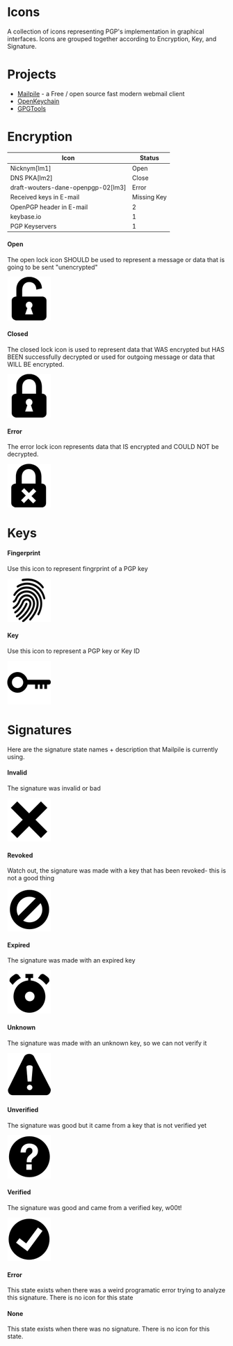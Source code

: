Icons
=====

A collection of icons representing PGP's implementation in graphical interfaces. Icons are grouped together according to Encryption, Key, and Signature.


Projects
========

* [Mailpile](https://github.com/pagekite/Mailpile) - a Free / open source fast modern webmail client
* [OpenKeychain](https://github.com/open-keychain/open-keychain)
* [GPGTools](https://github.com/GPGTools)


Encryption
==========


| Icon                                 | Status           |
|--------------------------------------|------------------|
| Nicknym[lm1]                         | Open             |
| DNS PKA[lm2]                         | Close            |
| draft-wouters-dane-openpgp-02[lm3]   | Error            |
| Received keys in E-mail              | Missing Key      |
| OpenPGP header in E-mail             | 2                |
| keybase.io                           | 1                |
| PGP Keyservers                       | 1                |

#### Open

The open lock icon SHOULD be used to represent a message or data that is going to be sent "unencrypted"

![Unncrypted Icon](https://raw.githubusercontent.com/ModernPGP/icons/master/encryption/lock-open.png)


#### Closed

The closed lock icon is used to represent data that WAS encrypted but HAS BEEN successfully decrypted or used for outgoing message or data that WILL BE encrypted.

![Encrypted Icon](https://raw.githubusercontent.com/ModernPGP/icons/master/encryption/lock-closed.png)


#### Error

The error lock icon represents data that IS encrypted and COULD NOT be decrypted.

![Error Icon](https://raw.githubusercontent.com/ModernPGP/icons/master/encryption/lock-error.png)


Keys
====

#### Fingerprint
Use this icon to represent fingrprint of a PGP key

![Fingerprint Icon](https://raw.githubusercontent.com/ModernPGP/icons/master/keys/icon-fingerprint.png)

#### Key
Use this icon to represent a PGP key or Key ID 

![Key Icon](https://raw.githubusercontent.com/ModernPGP/icons/master/keys/icon-key.png)


Signatures
==========

Here are the signature state names + description that Mailpile is currently using.


#### Invalid
The signature was invalid or bad

![Invalid Signature Icon](https://raw.githubusercontent.com/ModernPGP/icons/master/signatures/signature-invalid-cutout.png)


#### Revoked
Watch out, the signature was made with a key that has been revoked- this is not a good thing

![Revoked Signature Icon](https://raw.githubusercontent.com/ModernPGP/icons/master/signatures/signature-revoked-cutout.png)


#### Expired
The signature was made with an expired key

![Expired Signature Icon](https://raw.githubusercontent.com/ModernPGP/icons/master/signatures/signature-expired-cutout.png)


#### Unknown
The signature was made with an unknown key, so we can not verify it

![Unknown Signature Icon](https://raw.githubusercontent.com/ModernPGP/icons/master/signatures/signature-unknown-cutout.png)


#### Unverified
The signature was good but it came from a key that is not verified yet

![Unverified Signature Icon](https://raw.githubusercontent.com/ModernPGP/icons/master/signatures/signature-unverified-cutout.png)


#### Verified
The signature was good and came from a verified key, w00t!

![Verified Signature Icon](https://raw.githubusercontent.com/ModernPGP/icons/master/signatures/signature-verified-cutout.png)


#### Error
This state exists when there was a weird programatic error trying to analyze this signature. There is no icon for this state

#### None
This state exists when there was no signature. There is no icon for this state.

